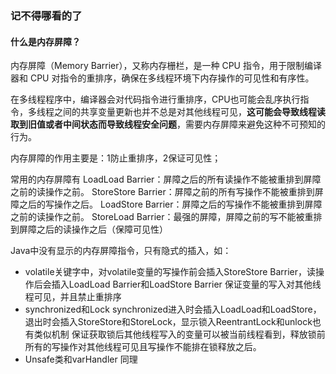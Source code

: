 ### 记不得哪看的了

#### 什么是内存屏障？

内存屏障（Memory Barrier），又称内存栅栏，是一种 CPU 指令，用于限制编译器和 CPU 对指令的重排序，确保在多线程环境下内存操作的可见性和有序性。

在多线程程序中，编译器会对代码指令进行重排序，CPU也可能会乱序执行指令，多线程之间的共享变量更新也并不总是对其他线程可见，**这可能会导致线程读取到旧值或者中间状态而导致线程安全问题**，需要内存屏障来避免这种不可预知的行为。

内存屏障的作用主要是：1防止重排序，2保证可见性；

常用的内存屏障有
LoadLoad Barrier：屏障之后的所有读操作不能被重排到屏障之前的读操作之前。
StoreStore Barrier：屏障之前的所有写操作不能被重排到屏障之后的写操作之后。
LoadStore Barrier：屏障之后的写操作不能被重排到屏障之前的读操作之前。
StoreLoad Barrier：最强的屏障，屏障之前的写不能被重排到屏障之后的读操作之后（保障可见性）

Java中没有显示的内存屏障指令，只有隐式的插入，如：
- volatile关键字中，对volatile变量的写操作前会插入StoreStore Barrier，读操作后会插入LoadLoad Barrier和LoadStore Barrier
保证变量的写入对其他线程可见，并且禁止重排序
- synchronized和Lock
synchronized进入时会插入LoadLoad和LoadStore，退出时会插入StoreStore和StoreLock，显示锁入ReentrantLock和unlock也有类似机制
保证获取锁后其他线程写入的变量可以被当前线程看到，释放锁前所有的写操作对其他线程可见且写操作不能排在锁释放之后。
- Unsafe类和varHandler
同理